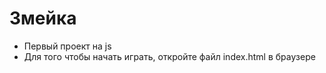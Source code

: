 # Змейка #
* Первый проект на js
* Для того чтобы начать играть, откройте файл index.html в браузере
